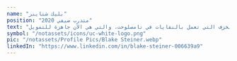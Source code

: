 ```yaml
---
name: "بليك شتاينر"
position: "متدرب صيفي 2020"
text: "كان بليك رمز تطوير السلام الاطروحة الذين نقلوا الى المغرب من عام 2016 الى عام 2018. خلال تدريبه، التحق بالفريق مع مات روي لإنشاء 'ورشة عمل صحية' تستهدف شباب المغرب. كما ساعد في كتابة مقترح المشروع لأفران الخزف التي تعمل بالنفايات في تامصلوحت، والتي هي الآن جاهزة للتمويل."
symbol: "/notassets/icons/uc-white-logo.png"
pic: "/notassets/Profile Pics/Blake Steiner.webp"
linkedIn: "https://www.linkedin.com/in/blake-steiner-006639a9"
---
```

